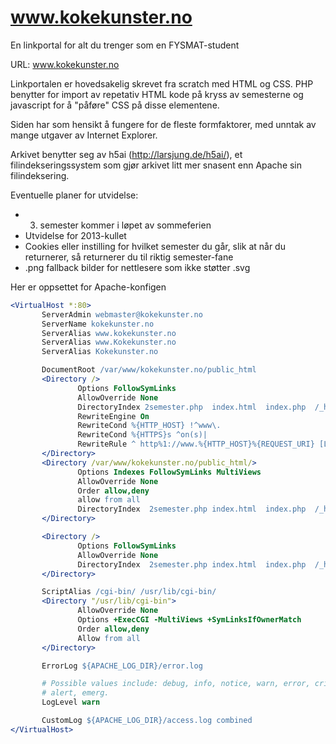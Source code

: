 # www.kokekunster.no
En linkportal for alt du trenger som en FYSMAT-student

URL: www.kokekunster.no

Linkportalen er hovedsakelig skrevet fra scratch med HTML og CSS.
PHP benytter for import av repetativ HTML kode på kryss av semesterne
og javascript for å "påføre" CSS på disse elementene.


Siden har som hensikt å fungere for de fleste formfaktorer,
med unntak av mange utgaver av Internet Explorer.


Arkivet benytter seg av h5ai (http://larsjung.de/h5ai/), et filindekseringssystem
som gjør arkivet litt mer snasent enn Apache sin filindeksering.


Eventuelle planer for utvidelse:
- 3. semester kommer i løpet av sommeferien
- Utvidelse for 2013-kullet
- Cookies eller instilling for hvilket semester du går, slik at når du returnerer,
  så returnerer du til riktig semester-fane
- .png fallback bilder for nettlesere som ikke støtter .svg


Her er oppsettet for Apache-konfigen
```apache
<VirtualHost *:80>
       ServerAdmin webmaster@kokekunster.no
       ServerName kokekunster.no
       ServerAlias www.kokekunster.no
       ServerAlias www.Kokekunster.no
       ServerAlias Kokekunster.no

       DocumentRoot /var/www/kokekunster.no/public_html
       <Directory />
               Options FollowSymLinks
               AllowOverride None
               DirectoryIndex 2semester.php  index.html  index.php  /_h5ai/server/php/index.php
               RewriteEngine On
               RewriteCond %{HTTP_HOST} !^www\.
               RewriteCond %{HTTPS}s ^on(s)|
               RewriteRule ^ http%1://www.%{HTTP_HOST}%{REQUEST_URI} [L,R=301]
       </Directory>
       <Directory /var/www/kokekunster.no/public_html/>
               Options Indexes FollowSymLinks MultiViews
               AllowOverride None
               Order allow,deny
               allow from all
               DirectoryIndex  2semester.php index.html  index.php  /_h5ai/server/php/index.php
       </Directory>

       <Directory />
               Options FollowSymLinks
               AllowOverride None
               DirectoryIndex  2semester.php index.html  index.php  /_h5ai/server/php/index.php
       </Directory>

       ScriptAlias /cgi-bin/ /usr/lib/cgi-bin/
       <Directory "/usr/lib/cgi-bin">
               AllowOverride None
               Options +ExecCGI -MultiViews +SymLinksIfOwnerMatch
               Order allow,deny
               Allow from all
       </Directory>

       ErrorLog ${APACHE_LOG_DIR}/error.log

       # Possible values include: debug, info, notice, warn, error, crit,
       # alert, emerg.
       LogLevel warn

       CustomLog ${APACHE_LOG_DIR}/access.log combined
</VirtualHost>
```
